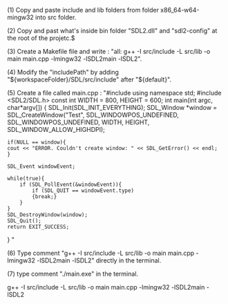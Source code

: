 <!-- CREATE THE INITIAL WINDOW SDL -->
        
(1) Copy and paste include and lib folders from folder x86_64-w64-mingw32 into src folder.

(2) Copy and past what's inside bin folder "SDL2.dll" and "sdl2-config" at the root of the projetc.$

(3) Create a Makefile file and write : 
"all:
	g++ -I src/include -L src/lib -o main main.cpp -lmingw32 -lSDL2main -lSDL2".

(4) Modify the "includePath" by adding "${workspaceFolder}/SDL/src/include" after "${default}".

(5) Create a file called main.cpp : 
"#include <iostream>
using namespace std; 
#include <SDL2/SDL.h>
const int WIDTH = 800, HEIGHT = 600; 
int main(int argc, char*argv[])
{
    SDL_Init(SDL_INIT_EVERYTHING);
    SDL_Window *window = SDL_CreateWindow("Test", SDL_WINDOWPOS_UNDEFINED, SDL_WINDOWPOS_UNDEFINED, WIDTH, HEIGHT, SDL_WINDOW_ALLOW_HIGHDPI); 

    if(NULL == window){
    cout << "ERROR. Couldn't create window: " << SDL_GetError() << endl; 
    }

    SDL_Event windowEvent; 

    while(true){
        if (SDL_PollEvent(&windowEvent)){
            if (SDL_QUIT == windowEvent.type)
            {break;}
        }
    }
    SDL_DestroyWindow(window); 
    SDL_Quit(); 
    return EXIT_SUCCESS;
}
"

(6) Type comment "g++ -I src/include -L src/lib -o main main.cpp -lmingw32 -lSDL2main -lSDL2" directly in the terminal.

(7) type comment "./main.exe" in the terminal.

<!-- COMPILE -->

<!-- First step -->
g++ -I src/include -L src/lib -o main main.cpp -lmingw32 -lSDL2main -lSDL2
